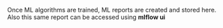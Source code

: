 Once ML algorithms are trained, ML reports are created and stored here. Also this same report can be accessed using **mlflow ui**
